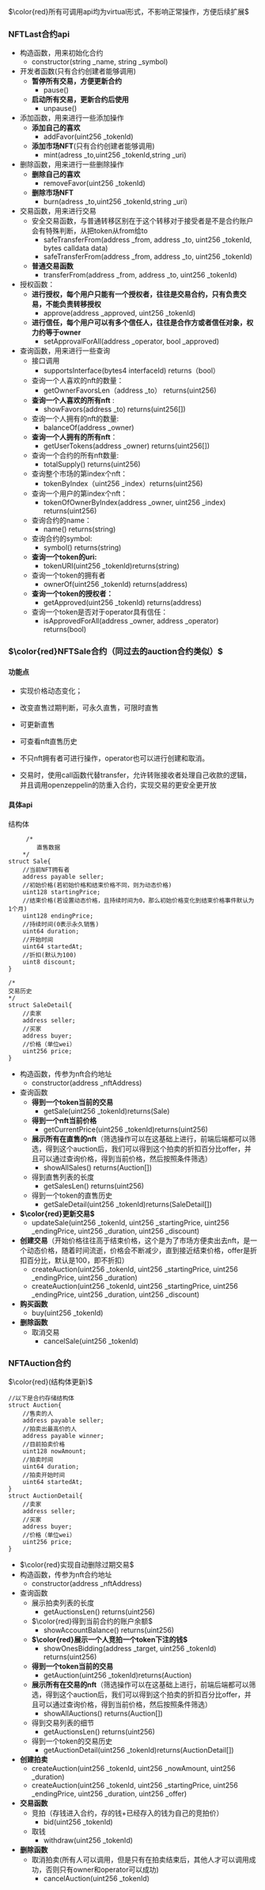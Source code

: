 $\color{red}所有可调用api均为virtual形式，不影响正常操作，方便后续扩展$

### NFTLast合约api

- 构造函数，用来初始化合约
  - constructor(string _name, string _symbol)
- 开发者函数(只有合约创建者能够调用)
  - **暂停所有交易，方便更新合约**
    - pause()
  - **启动所有交易，更新合约后使用**
    - unpause()
- 添加函数，用来进行一些添加操作
  - **添加自己的喜欢**
    -  addFavor(uint256 _tokenId)
  - **添加市场NFT**(只有合约创建者能够调用)
    - mint(adress _to,uint256 _tokenId,string _uri)
- 删除函数，用来进行一些删除操作
  - **删除自己的喜欢**
    -  removeFavor(uint256 _tokenId)
  - **删除市场NFT** 
    -  burn(adress _to,uint256 _tokenId,string _uri)
- 交易函数，用来进行交易
  - 安全交易函数，与普通转移区别在于这个转移对于接受者是不是合约账户会有特殊判断，从把token从from给to
    -  safeTransferFrom(address _from, address _to, uint256 _tokenId, bytes calldata data)
    -  safeTransferFrom(address _from, address _to, uint256 _tokenId)
  - **普通交易函数**
    -  transferFrom(address _from, address _to, uint256 _tokenId)
- 授权函数：
  - **进行授权，每个用户只能有一个授权者，往往是交易合约，只有负责交易，不能负责转移授权**
    - approve(address _approved, uint256 _tokenId)
  - **进行信任，每个用户可以有多个信任人，往往是合作方或者信任对象，权力约等于owner**
    -  setApprovalForAll(address _operator, bool _approved)
- 查询函数，用来进行一些查询
  - 接口调用
    -  supportsInterface(bytes4 interfaceId) returns（bool）
  - 查询一个人喜欢的nft的数量：
    - getOwnerFavorsLen（address _to） returns(uint256)
  - **查询一个人喜欢的所有nft** :
    -  showFavors(address _to) returns(uint256[])
  - 查询一个人拥有的nft的数量:
    - balanceOf(address _owner)
  - **查询一个人拥有的所有nft**：
    - getUserTokens(address _owner) returns(uint256[])
  - 查询一个合约的所有nft数量:
    -  totalSupply() returns(uint256)
  - 查询整个市场的第index个nft：
    - tokenByIndex（uint256 _index）returns(uint256)
  - 查询一个用户的第index个nft：
    - tokenOfOwnerByIndex(address _owner, uint256 _index) returns(uint256)
  - 查询合约的name：
    - name() returns(string)
  - 查询合约的symbol: 
    -  symbol() returns(string)
  - **查询一个token的uri:** 
    -  tokenURI(uint256 _tokenId)returns(string)
  - 查询一个token的拥有者
    - ownerOf(uint256 _tokenId) returns(address)
  - **查询一个token的授权者：**
    - getApproved(uint256 _tokenId) returns(address)
  - 查询一个token是否对于operator具有信任：
    - isApprovedForAll(address _owner, address _operator) returns(bool)



### $\color{red}NFTSale合约（同过去的auction合约类似）$

#### 功能点

- 实现价格动态变化；

- 改变直售过期判断，可永久直售，可限时直售
- 可更新直售
- 可查看nft直售历史
- 不只nft拥有者可进行操作，operator也可以进行创建和取消。
- 交易时，使用call函数代替transfer，允许转账接收者处理自己收款的逻辑，并且调用openzeppelin的防重入合约，实现交易的更安全更开放

#### 具体api

结构体

```solidity
	 /*
        直售数据
    */
struct Sale{
    //当前NFT拥有者
    address payable seller;
    //初始价格(若初始价格和结束价格不同，则为动态价格)
    uint128 startingPrice;
    //结束价格(若设置动态价格，且持续时间为0，那么初始价格变化到结束价格事件默认为1个月)
    uint128 endingPrice;
    //持续时间(0表示永久销售)
    uint64 duration;
    //开始时间
    uint64 startedAt;
    //折扣(默认为100)
    uint8 discount;
}

/*
交易历史
*/
struct SaleDetail{
    //卖家
    address seller;
    //买家
    address buyer;
    //价格（单位wei）
    uint256 price;
}
```

- 构造函数，传参为nft合约地址
  -  constructor(address _nftAddress)
- 查询函数
  - **得到一个token当前的交易**
    -  getSale(uint256 _tokenId)returns(Sale)
  - **得到一个nft当前价格**
    -  getCurrentPrice(uint256 _tokenId)returns(uint256)
  - **展示所有在直售的nft**（筛选操作可以在这基础上进行，前端后端都可以筛选，得到这个auction后，我们可以得到这个拍卖的折扣百分比offer，并且可以通过查询价格，得到当前价格，然后按照条件筛选）
    -  showAllSales() returns(Auction[])
  - 得到直售列表的长度
    - getSalesLen() returns(uint256)
  - 得到一个token的直售历史
    - getSaleDetail(uint256 _tokenId)returns(SaleDetail[])
- **$\color{red}更新交易$**
  - updateSale(uint256 _tokenId, uint256 _startingPrice, uint256 _endingPrice, uint256 _duration, uint256 _discount)
- **创建交易**（开始价格往往高于结束价格，这个是为了市场方便卖出去nft，是一个动态价格，随着时间流逝，价格会不断减少，直到接近结束价格，offer是折扣百分比，默认是100，即不折扣）
  -  createAuction(uint256 _tokenId, uint256 _startingPrice, uint256 _endingPrice, uint256 _duration)
  -  createAuction(uint256 _tokenId, uint256 _startingPrice, uint256 _endingPrice, uint256 _duration, uint256 _discount)
- **购买函数**
  - buy(uint256 _tokenId)
- **删除函数**
  - 取消交易
    - cancelSale(uint256 _tokenId)

### NFTAuction合约

$\color{red}(结构体更新)$

```solidity
//以下是合约存储结构体
struct Auction{
    //售卖的人
    address payable seller;
    //拍卖出最高价的人
    address payable winner;
    //目前拍卖价格
    uint128 nowAmount;
    //拍卖时间
    uint64 duration;
    //拍卖开始时间
    uint64 startedAt;
}
struct AuctionDetail{
    //卖家
    address seller;
    //买家
    address buyer;
    //价格（单位wei）
    uint256 price;
}
```

- $\color{red}实现自动删除过期交易$
- 构造函数，传参为nft合约地址
  -  constructor(address _nftAddress)
- 查询函数
  - 展示拍卖列表的长度
    - getAuctionsLen() returns(uint256)
  - $\color{red}得到当前合约的账户余额$
    - showAccountBalance() returns(uint256)
  - **$\color{red}展示一个人竞拍一个token下注的钱$**
    - showOnesBidding(address _target, uint256 _tokenId) returns(uint256)
  - **得到一个token当前的交易**
    -  getAuction(uint256 _tokenId)returns(Auction)
  - **展示所有在交易的nft**（筛选操作可以在这基础上进行，前端后端都可以筛选，得到这个auction后，我们可以得到这个拍卖的折扣百分比offer，并且可以通过查询价格，得到当前价格，然后按照条件筛选）
    - showAllAuctions() returns(Auction[])
  - 得到交易列表的细节
    - getAuctionsLen() returns(uint256)
  - 得到一个token的交易历史
    - getAuctionDetail(uint256 _tokenId)returns(AuctionDetail[])
- **创建拍卖**
  -  createAuction(uint256 _tokenId, uint256 _nowAmount, uint256 _duration)
  -  createAuction(uint256 _tokenId, uint256 _startingPrice, uint256 _endingPrice, uint256 _duration, uint256 _offer)
- **交易函数**
  - 竞拍（存钱进入合约，存的钱+已经存入的钱为自己的竞拍价）
    - bid(uint256 _tokenId)
  - 取钱
    - withdraw(uint256 _tokenId)
- **删除函数**
  - 取消拍卖(所有人可以调用，但是只有在拍卖结束后，其他人才可以调用成功，否则只有owner和operator可以成功)
    - cancelAuction(uint256 _tokenId)
